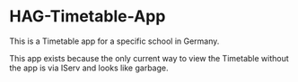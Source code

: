 # HAG-Timetable-App

This is a Timetable app for a specific school in Germany.

This app exists because the only current way to view the Timetable without the app is via IServ and looks like garbage.
